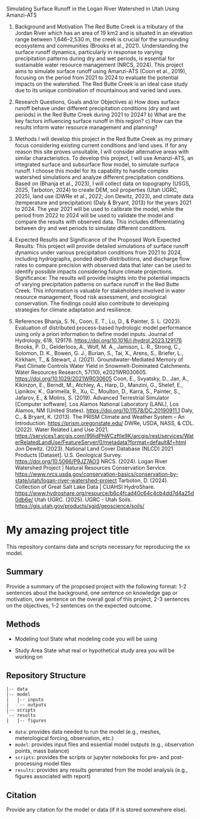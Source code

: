 
Simulating Surface Runoff in the Logan River Watershed in Utah Using Amanzi-ATS

1. Background and Motivation
The Red Butte Creek is a tributary of the Jordan River which has an area of 19 km2 and is situated in an elevation range between 1,646–2,530 m, the creek is crucial for the surrounding ecosystems and communities (Brooks et al., 2021). Understanding the surface runoff dynamics, particularly in response to varying precipitation patterns during dry and wet periods, is essential for sustainable water resource management (NRCS, 2024). This project aims to simulate surface runoff using Amanzi-ATS (Coon et al., 2019), focusing on the period from 2021 to 2024 to evaluate the potential impacts on the watershed. The Red Butte Creek is an ideal case study due to its unique combination of mountainous and varied land uses.

2. Research Questions, Goals and/or Objectives
a) How does surface runoff behave under different precipitation conditions (dry and wet periods) in the Red Butte Creek during 2021 to 2024?
b) What are the key factors influencing surface runoff in this region?
c) How can the results inform water resource management and planning?

3. Methods
I will develop this project in the Red Butte Creek as my primary focus considering existing current conditions and land uses. If for any reason this site proves unsuitable, I will consider alternative areas with similar characteristics. To develop this project, I will use Amanzi-ATS, an integrated surface and subsurface flow model, to simulate surface runoff. I choose this model for its capability to handle complex watershed simulations and analyze different precipitation conditions. 
Based on (Bhanja et al., 2023), I will collect data on topography (USGS, 2025, Tarboton, 2024) to create DEM, soil properties (Utah UGRC, 2025), land use (DWRe et al., 2022; Jon Dewitz, 2023), and climate data (temperature and precipitation) (Daly & Bryant, 2013) for the years 2021 to 2024. The year 2021 will be used to calibrate the model, while the period from 2022 to 2024 will be used to validate the model and compare the results with observed data. This includes differentiating between dry and wet periods to simulate different conditions.

4. Expected Results and Significance of the Proposed Work
Expected Results: This project will provide detailed simulations of surface runoff dynamics under various precipitation conditions from 2021 to 2024, including hydrographs, ponded depth distributions, and discharge flow rates to compare precision with observed data that later can be used to identify possible impacts considering future climate projections.
Significance: The results will provide insights into the potential impacts of varying precipitation patterns on surface runoff in the Red Butte Creek. This information is valuable for stakeholders involved in water resource management, flood risk assessment, and ecological conservation. The findings could also contribute to developing strategies for climate adaptation and resilience.

5. References
Bhanja, S. N., Coon, E. T., Lu, D., & Painter, S. L. (2023). Evaluation of distributed process-based hydrologic model performance using only a priori information to define model inputs. Journal of Hydrology, 618, 129176. https://doi.org/10.1016/j.jhydrol.2023.129176
Brooks, P. D., Gelderloos, A., Wolf, M. A., Jamison, L. R., Strong, C., Solomon, D. K., Bowen, G. J., Burian, S., Tai, X., Arens, S., Briefer, L., Kirkham, T., & Stewart, J. (2021). Groundwater-Mediated Memory of Past Climate Controls Water Yield in Snowmelt-Dominated Catchments. Water Resources Research, 57(10), e2021WR030605. https://doi.org/10.1029/2021WR030605
Coon, E., Svyatsky, D., Jan, A., Kikinzon, E., Berndt, M., Atchley, A., Harp, D., Manzini, G., Shelef, E., Lipnikov, K., Garimella, R., Xu, C., Moulton, D., Karra, S., Painter, S., Jafarov, E., & Molins, S. (2019). Advanced Terrestrial Simulator [Computer software]. Los Alamos National Laboratory (LANL), Los Alamos, NM (United States). https://doi.org/10.11578/DC.20190911.1
Daly, C., & Bryant, K. (2013). The PRISM Climate and Weather System – An Introduction. https://prism.oregonstate.edu/
DWRe, USDA, NASS, & CDL. (2022). Water Related Land Use 2021. https://services1.arcgis.com/99lidPhWCzftIe9K/arcgis/rest/services/WaterRelatedLandUse/FeatureServer/0/metadata?format=default&f=html
Jon Dewitz. (2023). National Land Cover Database (NLCD) 2021 Products [Dataset]. U.S. Geological Survey. https://doi.org/10.5066/P9JZ7AO3
NRCS. (2024). Logan River Watershed Project | Natural Resources Conservation Service. https://www.nrcs.usda.gov/conservation-basics/conservation-by-state/utah/logan-river-watershed-project
Tarboton, D. (2024). Collection of Great Salt Lake Data | CUAHSI HydroShare. https://www.hydroshare.org/resource/b6c4fcad40c64c4cb4dd7d4a25d0db6e/
Utah UGRC. (2025). UGRC - Utah Soils. https://gis.utah.gov/products/sgid/geoscience/soils/







# My amazing project title
This repository contains data and scripts necessary for reproducing the xx model.

## Summary
Provide a summary of the proposed project with the following format: 1-2 sentences about the background, one sentence on knowledge gap or motivation, one sentence on the overall goal of this project, 2-3 sentences on the objectives, 1-2 sentences on the expected outcome.

## Methods
- Modeling tool
State what modeling code you will be using

- Study Area
State what real or hypothetical study area you will be working on 

## Repository Structure
```
|-- data
|-- model
|   |-- inputs
|   `-- outputs
|-- scripts
`-- results
|   |-- figures
```
- `data`: provides data needed to run the model (e.g., meshes, meterological forcing, observation, etc.)
- `model`: provides input files and essential model outputs (e.g., observation points, mass balance)
- `scripts`: provides the scripts or jupyter notebooks for pre- and post- processing model files
- `results`: provides any results generated from the model analysis (e.g., figures associated with report)

## Citation
Provide any citation for the model or data (if it is stored somewhere else).
